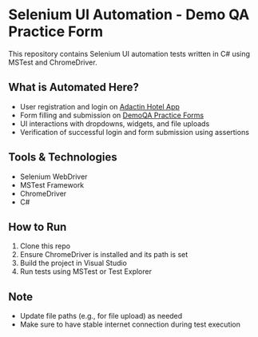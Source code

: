 # Selenium UI Automation - Demo QA Practice Form

This repository contains Selenium UI automation tests written in C# using MSTest and ChromeDriver.

## What is Automated Here?

- User registration and login on [Adactin Hotel App](https://adactinhotelapp.com)
- Form filling and submission on [DemoQA Practice Forms](https://demoqa.com/)
- UI interactions with dropdowns, widgets, and file uploads
- Verification of successful login and form submission using assertions

## Tools & Technologies

- Selenium WebDriver
- MSTest Framework
- ChromeDriver
- C#

## How to Run

1. Clone this repo
2. Ensure ChromeDriver is installed and its path is set
3. Build the project in Visual Studio
4. Run tests using MSTest or Test Explorer

## Note

- Update file paths (e.g., for file upload) as needed
- Make sure to have stable internet connection during test execution
